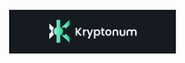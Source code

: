 <p align="center">
  <a href="https://kryptonum.eu/pl">
    <img alt="Kryptonum" src="https://raw.githubusercontent.com/KryptonumDev/kryptonum-gatsby/main/src/resources/images/kryptonum-github.jpeg" width="300" />
  </a>
</p>